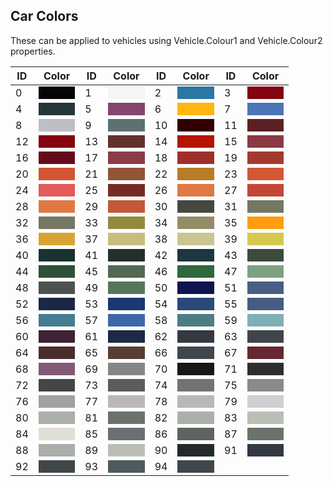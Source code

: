 ## Car Colors
These can be applied to vehicles using Vehicle.Colour1 and Vehicle.Colour2 properties.

|  ID  | Color |  ID  | Color |  ID  | Color |  ID  | Color |
|------|-------|------|-------|------|-------|------|-------|
|   0  | <span style="background-color: #050505">⠀⠀⠀⠀⠀</span> |   1  | <span style="background-color: #f5f5f5">⠀⠀⠀⠀⠀</span> |   2  | <span style="background-color: #2a77a1">⠀⠀⠀⠀⠀</span> |   3  | <span style="background-color: #840410">⠀⠀⠀⠀⠀</span>
|   4  | <span style="background-color: #263739">⠀⠀⠀⠀⠀</span> |   5  | <span style="background-color: #86446e">⠀⠀⠀⠀⠀</span> |   6  | <span style="background-color: #ffb610">⠀⠀⠀⠀⠀</span> |   7  | <span style="background-color: #4c75b7">⠀⠀⠀⠀⠀</span>
|   8  | <span style="background-color: #bdbec6">⠀⠀⠀⠀⠀</span> |   9  | <span style="background-color: #5e7072">⠀⠀⠀⠀⠀</span> |  10  | <span style="background-color: #310000">⠀⠀⠀⠀⠀</span> |  11  | <span style="background-color: #5a2124">⠀⠀⠀⠀⠀</span>
|  12  | <span style="background-color: #840410">⠀⠀⠀⠀⠀</span> |  13  | <span style="background-color: #63322e">⠀⠀⠀⠀⠀</span> |  14  | <span style="background-color: #b51400">⠀⠀⠀⠀⠀</span> |  15  | <span style="background-color: #8a3a42">⠀⠀⠀⠀⠀</span>
|  16  | <span style="background-color: #640d1a">⠀⠀⠀⠀⠀</span> |  17  | <span style="background-color: #8b3c44">⠀⠀⠀⠀⠀</span> |  18  | <span style="background-color: #9e2f2b">⠀⠀⠀⠀⠀</span> |  19  | <span style="background-color: #a33a2f">⠀⠀⠀⠀⠀</span>
|  20  | <span style="background-color: #d25633">⠀⠀⠀⠀⠀</span> |  21  | <span style="background-color: #925635">⠀⠀⠀⠀⠀</span> |  22  | <span style="background-color: #b87c26">⠀⠀⠀⠀⠀</span> |  23  | <span style="background-color: #d35733">⠀⠀⠀⠀⠀</span>
|  24  | <span style="background-color: #e25a59">⠀⠀⠀⠀⠀</span> |  25  | <span style="background-color: #772a25">⠀⠀⠀⠀⠀</span> |  26  | <span style="background-color: #e17743">⠀⠀⠀⠀⠀</span> |  27  | <span style="background-color: #c44636">⠀⠀⠀⠀⠀</span>
|  28  | <span style="background-color: #e17844">⠀⠀⠀⠀⠀</span> |  29  | <span style="background-color: #c35938">⠀⠀⠀⠀⠀</span> |  30  | <span style="background-color: #464840">⠀⠀⠀⠀⠀</span> |  31  | <span style="background-color: #747761">⠀⠀⠀⠀⠀</span>
|  32  | <span style="background-color: #757763">⠀⠀⠀⠀⠀</span> |  33  | <span style="background-color: #918a3d">⠀⠀⠀⠀⠀</span> |  34  | <span style="background-color: #948c66">⠀⠀⠀⠀⠀</span> |  35  | <span style="background-color: #ff9c10">⠀⠀⠀⠀⠀</span>
|  36  | <span style="background-color: #d8a534">⠀⠀⠀⠀⠀</span> |  37  | <span style="background-color: #c9bd7d">⠀⠀⠀⠀⠀</span> |  38  | <span style="background-color: #c9c591">⠀⠀⠀⠀⠀</span> |  39  | <span style="background-color: #d4c84e">⠀⠀⠀⠀⠀</span>
|  40  | <span style="background-color: #1a332e">⠀⠀⠀⠀⠀</span> |  41  | <span style="background-color: #242f2b">⠀⠀⠀⠀⠀</span> |  42  | <span style="background-color: #1d373f">⠀⠀⠀⠀⠀</span> |  43  | <span style="background-color: #3c4a3b">⠀⠀⠀⠀⠀</span>
|  44  | <span style="background-color: #2d5037">⠀⠀⠀⠀⠀</span> |  45  | <span style="background-color: #526952">⠀⠀⠀⠀⠀</span> |  46  | <span style="background-color: #2d683e">⠀⠀⠀⠀⠀</span> |  47  | <span style="background-color: #7ca282">⠀⠀⠀⠀⠀</span>
|  48  | <span style="background-color: #4c524e">⠀⠀⠀⠀⠀</span> |  49  | <span style="background-color: #56775b">⠀⠀⠀⠀⠀</span> |  50  | <span style="background-color: #101450">⠀⠀⠀⠀⠀</span> |  51  | <span style="background-color: #485e84">⠀⠀⠀⠀⠀</span>
|  52  | <span style="background-color: #1c2745">⠀⠀⠀⠀⠀</span> |  53  | <span style="background-color: #1c376f">⠀⠀⠀⠀⠀</span> |  54  | <span style="background-color: #2b4878">⠀⠀⠀⠀⠀</span> |  55  | <span style="background-color: #475c83">⠀⠀⠀⠀⠀</span>
|  56  | <span style="background-color: #447c92">⠀⠀⠀⠀⠀</span> |  57  | <span style="background-color: #3d67ab">⠀⠀⠀⠀⠀</span> |  58  | <span style="background-color: #4b7d82">⠀⠀⠀⠀⠀</span> |  59  | <span style="background-color: #80b0b7">⠀⠀⠀⠀⠀</span>
|  60  | <span style="background-color: #3d2333">⠀⠀⠀⠀⠀</span> |  61  | <span style="background-color: #1c2948">⠀⠀⠀⠀⠀</span> |  62  | <span style="background-color: #343941">⠀⠀⠀⠀⠀</span> |  63  | <span style="background-color: #40454c">⠀⠀⠀⠀⠀</span>
|  64  | <span style="background-color: #4a2d2b">⠀⠀⠀⠀⠀</span> |  65  | <span style="background-color: #563e33">⠀⠀⠀⠀⠀</span> |  66  | <span style="background-color: #41464c">⠀⠀⠀⠀⠀</span> |  67  | <span style="background-color: #672731">⠀⠀⠀⠀⠀</span>
|  68  | <span style="background-color: #835a75">⠀⠀⠀⠀⠀</span> |  69  | <span style="background-color: #868587">⠀⠀⠀⠀⠀</span> |  70  | <span style="background-color: #171717">⠀⠀⠀⠀⠀</span> |  71  | <span style="background-color: #2e2e2e">⠀⠀⠀⠀⠀</span>
|  72  | <span style="background-color: #454545">⠀⠀⠀⠀⠀</span> |  73  | <span style="background-color: #5c5c5c">⠀⠀⠀⠀⠀</span> |  74  | <span style="background-color: #737373">⠀⠀⠀⠀⠀</span> |  75  | <span style="background-color: #8a8a8a">⠀⠀⠀⠀⠀</span>
|  76  | <span style="background-color: #a1a1a1">⠀⠀⠀⠀⠀</span> |  77  | <span style="background-color: #b8b8b8">⠀⠀⠀⠀⠀</span> |  78  | <span style="background-color: #b8b8b8">⠀⠀⠀⠀⠀</span> |  79  | <span style="background-color: #cfcfcf">⠀⠀⠀⠀⠀</span>
|  80  | <span style="background-color: #aaafaa">⠀⠀⠀⠀⠀</span> |  81  | <span style="background-color: #6a736b">⠀⠀⠀⠀⠀</span> |  82  | <span style="background-color: #aaafaa">⠀⠀⠀⠀⠀</span> |  83  | <span style="background-color: #bbbeb5">⠀⠀⠀⠀⠀</span>
|  84  | <span style="background-color: #e0dfd6">⠀⠀⠀⠀⠀</span> |  85  | <span style="background-color: #6a6f70">⠀⠀⠀⠀⠀</span> |  86  | <span style="background-color: #60635f">⠀⠀⠀⠀⠀</span> |  87  | <span style="background-color: #6a736b">⠀⠀⠀⠀⠀</span>
|  88  | <span style="background-color: #aaafaa">⠀⠀⠀⠀⠀</span> |  89  | <span style="background-color: #bbbeb5">⠀⠀⠀⠀⠀</span> |  90  | <span style="background-color: #21292b">⠀⠀⠀⠀⠀</span> |  91  | <span style="background-color: #343842">⠀⠀⠀⠀⠀</span>
|  92  | <span style="background-color: #414648">⠀⠀⠀⠀⠀</span> |  93  | <span style="background-color: #4e5960">⠀⠀⠀⠀⠀</span> |  94  | <span style="background-color: #41454c">⠀⠀⠀⠀⠀</span>